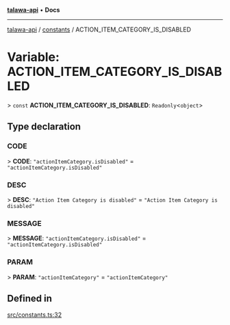 [**talawa-api**](../../README.md) • **Docs**

***

[talawa-api](../../modules.md) / [constants](../README.md) / ACTION\_ITEM\_CATEGORY\_IS\_DISABLED

# Variable: ACTION\_ITEM\_CATEGORY\_IS\_DISABLED

\> `const` **ACTION\_ITEM\_CATEGORY\_IS\_DISABLED**: `Readonly`\<`object`\>

## Type declaration

### CODE

\> **CODE**: `"actionItemCategory.isDisabled"` = `"actionItemCategory.isDisabled"`

### DESC

\> **DESC**: `"Action Item Category is disabled"` = `"Action Item Category is disabled"`

### MESSAGE

\> **MESSAGE**: `"actionItemCategory.isDisabled"` = `"actionItemCategory.isDisabled"`

### PARAM

\> **PARAM**: `"actionItemCategory"` = `"actionItemCategory"`

## Defined in

[src/constants.ts:32](https://github.com/PalisadoesFoundation/talawa-api/blob/a87b45a1c490c996c3a8a52e117ecbaa4742ef49/src/constants.ts#L32)
